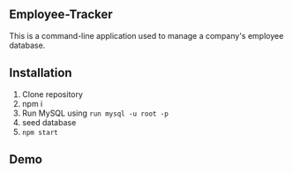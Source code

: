 ## Employee-Tracker

This is a command-line application used to manage a company's employee database.

## Installation
1. Clone repository
2. npm i 
3. Run MySQL using `run mysql -u root -p`
4. seed database
5. `npm start`

## Demo
